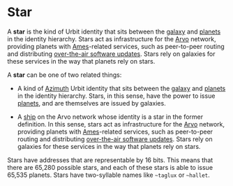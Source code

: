 # Star

A **star** is the kind of Urbit identity that sits between the [galaxy](galaxy) and [planets](planet) in the identity hierarchy. Stars act as infrastructure for the [Arvo](arvo) network, providing planets with [Ames](ames)-related services, such as peer-to-peer routing and distributing [over-the-air software updates](ota-updates). Stars rely on galaxies for these services in the way that planets rely on stars.

A **star** can be one of two related things:

- A kind of [Azimuth](azimuth) Urbit identity that sits between the [galaxy](galaxy) and [planets](planet) in the identity hierarchy. Stars, in this sense, have the power to issue [planets](planet), and are themselves are issued by galaxies.

- A [ship](ship) on the Arvo network whose identity is a star in the former definition. In this sense, stars act as infrastructure for the [Arvo](arvo) network, providing planets with [Ames](ames)-related services, such as peer-to-peer routing and distributing [over-the-air software updates](ota-updates). Stars rely on galaxies for these services in the way that planets rely on stars.

Stars have addresses that are representable by 16 bits. This means that there are 65,280 possible stars, and each of these stars is able to issue 65,535 planets. Stars have two-syllable names like `~taglux` or `~hallet`.
